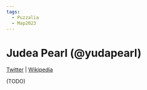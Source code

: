 ```yaml
---
tags:
  - Puzzalia
  - Map2023
---
```

# Judea Pearl (@yudapearl)

[Twitter](https://twitter.com/yudapearl) | [Wikipedia](https://en.wikipedia.org/wiki/Judea_Pearl)


(TODO)


